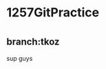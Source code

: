 <html>
<head><title>tkoz.branch.hi.guys</title></head>
<body>
	<h1>1257GitPractice<h1>
	<h2>branch:tkoz</h2>
	<p>sup guys</p>
</body>
</html>
